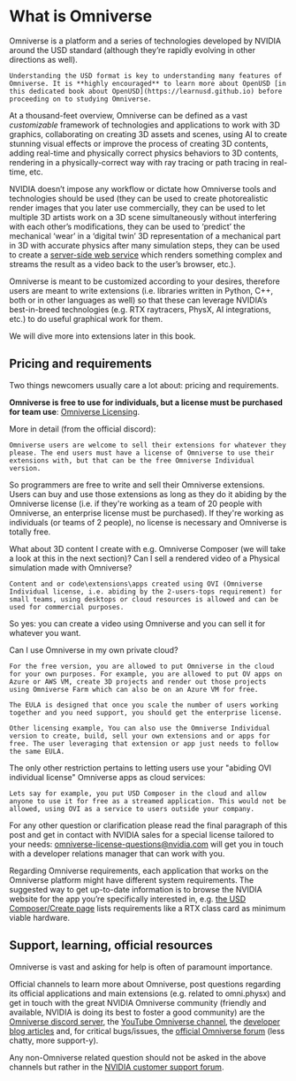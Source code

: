 # What is Omniverse
Omniverse is a platform and a series of technologies developed by NVIDIA around the USD standard (although they’re rapidly evolving in other directions as well).

```admonish warning title="Learn OpenUSD before Omniverse"
Understanding the USD format is key to understanding many features of Omniverse. It is **highly encouraged** to learn more about OpenUSD [in this dedicated book about OpenUSD](https://learnusd.github.io) before proceeding on to studying Omniverse.
```

At a thousand-feet overview, Omniverse can be defined as a vast _customizable_ framework of technologies and applications to work with 3D graphics, collaborating on creating 3D assets and scenes, using AI to create stunning visual effects or improve the process of creating 3D contents, adding real-time and physically correct physics behaviors to 3D contents, rendering in a physically-correct way with ray tracing or path tracing in real-time, etc.

NVIDIA doesn’t impose any workflow or dictate how Omniverse tools and technologies should be used (they can be used to create photorealistic render images that you later use commercially, they can be used to let multiple 3D artists work on a 3D scene simultaneously without interfering with each other’s modifications, they can be used to ‘predict’ the mechanical ‘wear’ in a ‘digital twin’ 3D representation of a mechanical part in 3D with accurate physics after many simulation steps, they can be used to create a [server-side web service](https://docs.omniverse.nvidia.com/dev-guide/latest/programmer_ref/services.html) which renders something complex and streams the result as a video back to the user’s browser, etc.).

Omniverse is meant to be customized according to your desires, therefore users are meant to write extensions (i.e. libraries written in Python, C++, both or in other languages as well) so that these can leverage NVIDIA’s best-in-breed technologies (e.g. RTX raytracers, PhysX, AI integrations, etc.) to do useful graphical work for them.

We will dive more into extensions later in this book.

## Pricing and requirements

Two things newcomers usually care a lot about: pricing and requirements.

**Omniverse is free to use for individuals, but a license must be purchased for team use**: [Omniverse Licensing](https://www.nvidia.com/en-us/omniverse/download/).

More in detail (from the official discord):

```admonish quote
Omniverse users are welcome to sell their extensions for whatever they please. The end users must have a license of Omniverse to use their extensions with, but that can be the free Omniverse Individual version.
```

So programmers are free to write and sell their Omniverse extensions. Users can buy and use those extensions as long as they do it abiding by the Omniverse license (i.e. if they're working as a team of 20 people with Omniverse, an enterprise license must be purchased). If they're working as individuals (or teams of 2 people), no license is necessary and Omniverse is totally free.

What about 3D content I create with e.g. Omniverse Composer (we will take a look at this in the next section)? Can I sell a rendered video of a Physical simulation made with Omniverse?

```admonish quote
Content and or code\extensions\apps created using OVI (Omniverse Individual license, i.e. abiding by the 2-users-tops requirement) for small teams, using desktops or cloud resources is allowed and can be used for commercial purposes.
```

So yes: you can create a video using Omniverse and you can sell it for whatever you want.

Can I use Omniverse in my own private cloud?

```admonish quote
For the free version, you are allowed to put Omniverse in the cloud for your own purposes. For example, you are allowed to put OV apps on Azure or AWS VM, create 3D projects and render out those projects using Omniverse Farm which can also be on an Azure VM for free.

The EULA is designed that once you scale the number of users working together and you need support, you should get the enterprise license.

Other licensing example, You can also use the Omniverse Individual version to create, build, sell your own extensions and or apps for free. The user leveraging that extension or app just needs to follow the same EULA.
```

The only other restriction pertains to letting users use your "abiding OVI individual license" Omniverse apps as cloud services:

```admonish quote
Lets say for example, you put USD Composer in the cloud and allow anyone to use it for free as a streamed application. This would not be allowed, using OVI as a service to users outside your company.
```

For any other question or clarification please read the final paragraph of this post and get in contact with NVIDIA sales for a special license tailored to your needs: [omniverse-license-questions@nvidia.com](mailto:omniverse-license-questions@nvidia.com) will get you in touch with a developer relations manager that can work with you.

Regarding Omniverse requirements, each application that works on the Omniverse platform might have different system requirements. The suggested way to get up-to-date information is to browse the NVIDIA website for the app you’re specifically interested in, e.g. [the USD Composer/Create page](https://www.nvidia.com/en-us/omniverse/apps/create/) lists requirements like a RTX class card as minimum viable hardware.


## Support, learning, official resources

Omniverse is vast and asking for help is often of paramount importance.

Official channels to learn more about Omniverse, post questions regarding its official applications and main extensions (e.g. related to omni.physx) and get in touch with the great NVIDIA Omniverse community (friendly and available, NVIDIA is doing its best to foster a good community) are the [Omniverse discord server](https://forums.developer.nvidia.com/t/omniverse-discord-server-is-live/178422), the [YouTube Omniverse channel](https://www.youtube.com/c/nvidiaomniverse), the [developer blog articles](https://developer.nvidia.com/blog/tag/omniverse/) and, for critical bugs/issues, the [official Omniverse forum](https://forums.developer.nvidia.com/c/omniverse/) (less chatty, more support-y).

Any non-Omniverse related question should not be asked in the above channels but rather in the [NVIDIA customer support forum](https://www.nvidia.com/en-us/support/).
